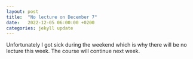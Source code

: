 ```yaml
---
layout: post
title:  "No lecture on December 7"
date:   2022-12-05 06:00:00 +0200
categories: jekyll update
---
```


Unfortunately I got sick during the weekend which is why there will be no lecture this week. The course will continue next week.